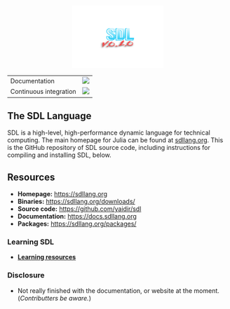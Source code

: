 <a name="logo"/>
<div align="center">
<a href="../" target="_blank">
<img src="resources/updated_logo.png" alt="Julia Logo" width="210" height="142"></img>
</a>
</div>

<table>
    <!-- Docs -->
    <tr>
        <td>Documentation</td>
        <td>
            <a href="https://docs.sdllang.org"><img src='https://img.shields.io/badge/docs-v1-blue.svg'/></a>
        </td>
    </tr>
    <!-- Continuous integration
    To change the badge to point to a different pipeline, it is not sufficient to simply change the `?branch=` part.
    You need to go to the Buildkite website and get the SVG URL for the correct pipeline. -->
    <tr>
        <td>Continuous integration</td>
        <td>
            <a href="https://docs.sdllang.org"><img src='https://badge.buildkite.com/f28e0d28b345f9fad5856ce6a8d64fffc7c70df8f4f2685cd8.svg?branch=master'/></a>
        </td>
    </tr>
</table>

## The SDL Language

SDL is a high-level, high-performance dynamic language for technical
computing. The main homepage for Julia can be found at
[sdllang.org](https://sdllang.org/). This is the GitHub
repository of SDL source code, including instructions for compiling
and installing SDL, below.

## Resources

- **Homepage:** <https://sdllang.org>
- **Binaries:** <https://sdllang.org/downloads/>
- **Source code:** <https://github.com/yaidir/sdl>
- **Documentation:** <https://docs.sdllang.org>
- **Packages:** <https://sdllang.org/packages/>

### Learning SDL

- [**Learning resources**](https://sdllang.org/learning/)

### Disclosure

- Not really finished with the documentation, or website at the moment. (_Contributters be aware._)
